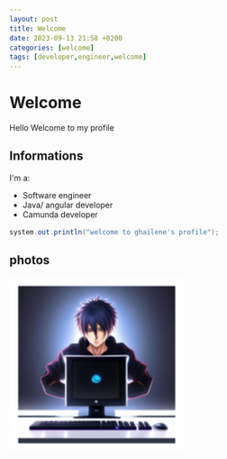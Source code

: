 ```yaml
---
layout: post
title: Welcome
date: 2023-09-13 21:58 +0200
categories: [welcome]
tags: [developer,engineer,welcome]
---
```


# Welcome
Hello Welcome to my profile

## Informations
I'm a:
* Software engineer
* Java/ angular developer
* Camunda developer

```java
system.out.println("welcome to ghailene's profile");
```

## photos

![Desktop View](/assets/img/profile2.png)